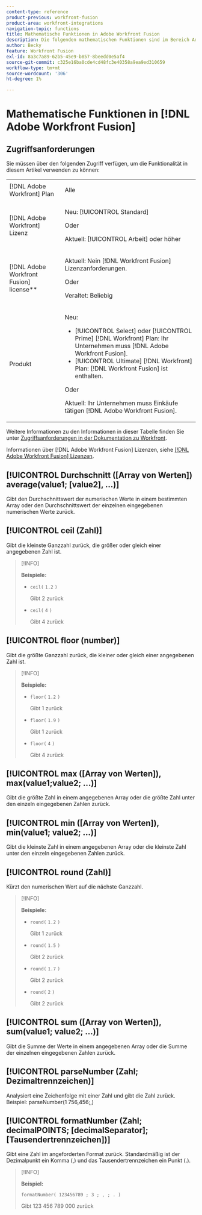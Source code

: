 ```yaml
---
content-type: reference
product-previous: workfront-fusion
product-area: workfront-integrations
navigation-topic: functions
title: Mathematische Funktionen in Adobe Workfront Fusion
description: Die folgenden mathematischen Funktionen sind im Bereich Adobe Workfront Fusion-Zuordnung verfügbar.
author: Becky
feature: Workfront Fusion
exl-id: 8a3c7a89-62b5-45e9-b857-8beedd0e5af4
source-git-commit: c325e16ba0cde4cd48fc3e40358a9ea9ed310659
workflow-type: tm+mt
source-wordcount: '306'
ht-degree: 1%

---
```


# Mathematische Funktionen in [!DNL Adobe Workfront Fusion]

<!--Audited: 4/2024-->

## Zugriffsanforderungen

Sie müssen über den folgenden Zugriff verfügen, um die Funktionalität in diesem Artikel verwenden zu können:

<table style="table-layout:auto"> 
 <col>  
 <col>  
 <tbody>  
  <tr>  
   <td role="rowheader">[!DNL Adobe Workfront] Plan</td>  
   <td> <p>Alle</p> </td>  
  </tr>  
  <tr data-mc-conditions="">  
   <td role="rowheader">[!DNL Adobe Workfront] Lizenz</td>  
   <td> <p>Neu: [!UICONTROL Standard]</p><p>Oder</p><p>Aktuell: [!UICONTROL Arbeit] oder höher</p> </td>  
  </tr>  
  <tr>  
   <td role="rowheader">[!DNL Adobe Workfront Fusion] license**</td>  
   <td> 
   <p>Aktuell: Nein [!DNL Workfront Fusion] Lizenzanforderungen.</p> 
   <p>Oder</p> 
   <p>Veraltet: Beliebig </p> 
   </td>  
  </tr>  
  <tr>  
   <td role="rowheader">Produkt</td>  
   <td> 
   <p>Neu:</p> <ul><li>[!UICONTROL Select] oder [!UICONTROL Prime] [!DNL Workfront] Plan: Ihr Unternehmen muss [!DNL Adobe Workfront Fusion].</li><li>[!UICONTROL Ultimate] [!DNL Workfront] Plan: [!DNL Workfront Fusion] ist enthalten.</li></ul> 
   <p>Oder</p> 
   <p>Aktuell: Ihr Unternehmen muss Einkäufe tätigen [!DNL Adobe Workfront Fusion].</p> 
   </td>  
  </tr> 
 </tbody>  
</table>

Weitere Informationen zu den Informationen in dieser Tabelle finden Sie unter [Zugriffsanforderungen in der Dokumentation zu Workfront](/help/quicksilver/administration-and-setup/add-users/access-levels-and-object-permissions/access-level-requirements-in-documentation.md).

Informationen über [!DNL Adobe Workfront Fusion] Lizenzen, siehe [[!DNL Adobe Workfront Fusion] Lizenzen](../../workfront-fusion/get-started/license-automation-vs-integration.md).

## [!UICONTROL Durchschnitt ([Array von Werten]) average(value1; [value2], ...)]

Gibt den Durchschnittswert der numerischen Werte in einem bestimmten Array oder den Durchschnittswert der einzelnen eingegebenen numerischen Werte zurück.

## [!UICONTROL ceil (Zahl)]

Gibt die kleinste Ganzzahl zurück, die größer oder gleich einer angegebenen Zahl ist.

>[!INFO]
>
>**Beispiele:**
>
>* `ceil(` `1.2` `)`
>
>   Gibt 2 zurück
>
>* `ceil(` `4` `)`
>
>   Gibt 4 zurück

## [!UICONTROL floor (number)]

Gibt die größte Ganzzahl zurück, die kleiner oder gleich einer angegebenen Zahl ist.

>[!INFO]
>
>**Beispiele:**
>
>* `floor(` `1.2` `)`
>
>   Gibt 1 zurück
>
>* `floor(` `1.9` `)`
>
>   Gibt 1 zurück
>
>* `floor(` `4` `)`
>
>   Gibt 4 zurück

## [!UICONTROL max ([Array von Werten]), max(value1;value2; ...)]

Gibt die größte Zahl in einem angegebenen Array oder die größte Zahl unter den einzeln eingegebenen Zahlen zurück.

## [!UICONTROL min ([Array von Werten]), min(value1; value2; ...)]

Gibt die kleinste Zahl in einem angegebenen Array oder die kleinste Zahl unter den einzeln eingegebenen Zahlen zurück.

## [!UICONTROL round (Zahl)]

Kürzt den numerischen Wert auf die nächste Ganzzahl.

>[!INFO]
>
>**Beispiele:**
>
>* `round(` `1.2` `)`
>
>   Gibt 1 zurück
>
>* `round(` `1.5` `)`
>
>   Gibt 2 zurück
>
>* `round(` `1.7` `)`
>
>   Gibt 2 zurück
> 
>* `round(` `2` `)`
>
>   Gibt 2 zurück

## [!UICONTROL sum ([Array von Werten]), sum(value1; value2; ...)]

Gibt die Summe der Werte in einem angegebenen Array oder die Summe der einzelnen eingegebenen Zahlen zurück.

## [!UICONTROL parseNumber (Zahl; Dezimaltrennzeichen)]

Analysiert eine Zeichenfolge mit einer Zahl und gibt die Zahl zurück. Beispiel: parseNumber(1 756,456;,)

## [!UICONTROL formatNumber (Zahl; decimalPOINTS; [decimalSeparator]; [Tausendertrennzeichen])]

Gibt eine Zahl im angeforderten Format zurück. Standardmäßig ist der Dezimalpunkt ein Komma (,) und das Tausendertrennzeichen ein Punkt (.).

>[!INFO]
>
>**Beispiel:**
>
>`formatNumber( 123456789 ; 3 ; , ; . )`
>
>Gibt 123 456 789 000 zurück
